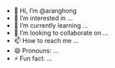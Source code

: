 - 👋 Hi, I’m @aranghong
- 👀 I’m interested in ...
- 🌱 I’m currently learning ...
- 💞️ I’m looking to collaborate on ...
- 📫 How to reach me ...
- 😄 Pronouns: ...
- ⚡ Fun fact: ...

<!---
aranghong/aranghong is a ✨ special ✨ repository because its `README.md` (this file) appears on your GitHub profile.
You can click the Preview link to take a look at your changes.
--->
